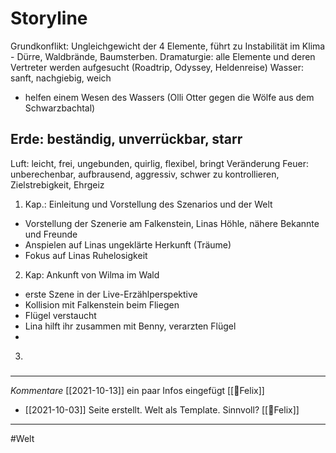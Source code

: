 # Storyline
Grundkonflikt: Ungleichgewicht der 4 Elemente, führt zu Instabilität im Klima - Dürre, Waldbrände, Baumsterben.
Dramaturgie: alle Elemente und deren Vertreter werden aufgesucht (Roadtrip, Odyssey, Heldenreise)
Wasser: sanft, nachgiebig, weich
- helfen einem Wesen des Wassers (Olli Otter gegen die Wölfe aus dem Schwarzbachtal)

Erde: beständig, unverrückbar, starr
- 

Luft: leicht, frei, ungebunden, quirlig, flexibel, bringt Veränderung
Feuer: unberechenbar, aufbrausend, aggressiv, schwer zu kontrollieren, Zielstrebigkeit, Ehrgeiz

1. Kap.: Einleitung und Vorstellung des Szenarios und der Welt
- Vorstellung der Szenerie am Falkenstein, Linas Höhle, nähere Bekannte und Freunde
- Anspielen auf Linas ungeklärte Herkunft (Träume)
- Fokus auf Linas Ruhelosigkeit
2. Kap: Ankunft von Wilma im Wald
- erste Szene in der Live-Erzählperspektive
- Kollision mit Falkenstein beim Fliegen
- Flügel verstaucht
- Lina hilft ihr zusammen mit Benny, verarzten Flügel
- 
3. 

#####
---
*Kommentare*
 [[2021-10-13]] ein paar Infos eingefügt [[🐨Felix]]
- [[2021-10-03]] Seite erstellt. Welt als Template. Sinnvoll? [[🐨Felix]]
---
#Welt